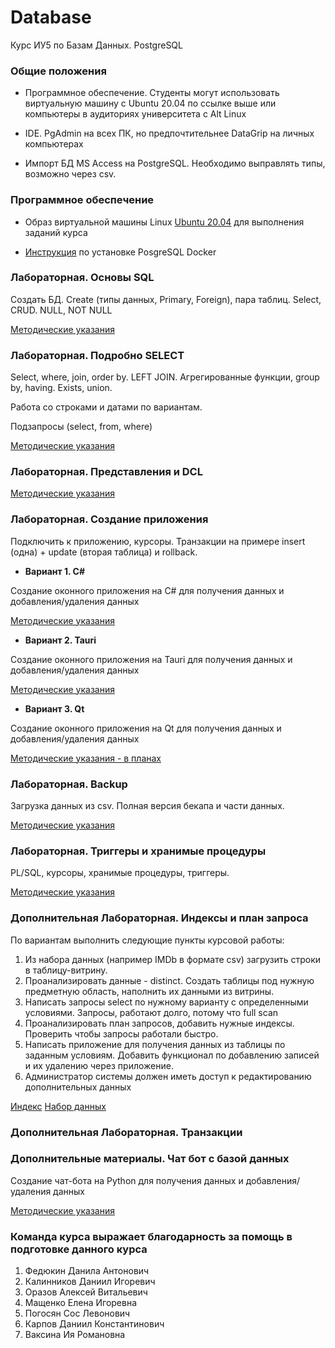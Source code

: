 # Database
Курс ИУ5 по Базам Данных. PostgreSQL

### Общие положения

- Программное обеспечение. Студенты могут использовать виртуальную машину с Ubuntu 20.04 по ссылке выше или компьютеры в аудиториях университета с Alt Linux

- IDE. PgAdmin на всех ПК, но предпочтительнее DataGrip на личных компьютерах

- Импорт БД MS Access на PostgreSQL. Необходимо выправлять типы, возможно через csv.

### Программное обеспечение 

- Образ виртуальной машины Linux [Ubuntu 20.04](https://github.com/iu5git/Standards/blob/main/Linux/Linux.md) для выполнения заданий курса

- [Инструкция](Docker/README.md) по установке PosgreSQL Docker


### Лабораторная. Основы SQL

Создать БД. Create (типы данных, Primary, Foreign), пара таблиц. Select, CRUD. NULL, NOT NULL

[Методические указания](tutorials/lab_sql)


### Лабораторная. Подробно SELECT

Select, where, join, order by. LEFT JOIN. Агрегированные функции, group by, having. Exists, union. 

Работа со строками и датами по вариантам.

Подзапросы (select, from, where)

[Методические указания](tutorials/lab_select)

### Лабораторная. Представления и DCL

[Методические указания](tutorials/lab_view)

### Лабораторная. Создание приложения

Подключить к приложению, курсоры. Транзакции на примере insert (одна) + update (вторая таблица) и rollback.

* **Вариант 1. C#**

Создание оконного приложения на C# для получения данных и добавления/удаления данных

[Методические указания](tutorials/lab_c%23)

* **Вариант 2. Tauri**

Создание оконного приложения на Tauri для получения данных и добавления/удаления данных

[Методические указания](tutorials/lab_tauri)

* **Вариант 3. Qt**

Создание оконного приложения на Qt для получения данных и добавления/удаления данных

[Методические указания - в планах](tutorials/lab_qt.md)

### Лабораторная. Backup

Загрузка данных из csv. Полная версия бекапа и части данных.

[Методические указания](tutorials/lab_backup)

### Лабораторная. Триггеры и хранимые процедуры

PL/SQL, курсоры, хранимые процедуры, триггеры.

[Методические указания](tutorials/lab_trig_proc)

### Дополнительная Лабораторная. Индексы и план запроса

По вариантам выполнить следующие пункты курсовой работы:

1. Из набора данных (например IMDb в формате csv) загрузить строки в таблицу-витрину.
2. Проанализировать данные - distinct. Создать таблицы под нужную предметную область, наполнить их данными из витрины.
3. Написать запросы select по нужному варианту с определенными условиями. Запросы, работают долго, потому что full scan
4. Проанализировать план запросов, добавить нужные индексы. Проверить чтобы запросы работали быстро.
5. Написать приложение для получения данных из таблицы по заданным условиям. Добавить функционал по добавлению записей и их удалению через приложение.
6. Администратор системы должен иметь доступ к редактированию дополнительных данных

[Индекс](tutorials/lab_index.md)
[Набор данных](Курсовая/course_works.md)

### Дополнительная Лабораторная. Транзакции

### Дополнительные материалы. Чат бот с базой данных

Создание чат-бота на Python для получения данных и добавления/удаления данных

[Методические указания](tutorials/tgbot)

### Команда курса выражает благодарность за помощь в подготовке данного курса
1. Федюкин Данила Антонович
2. Калинников Даниил Игоревич 
3. Оразов Алексей Витальевич
4. Мащенко Елена Игоревна
5. Погосян Сос Левонович
6. Карпов Даниил Константинович
7. Ваксина Ия Романовна
